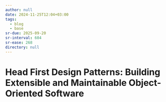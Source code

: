 ```yaml
---
author: null
date: 2024-11-25T12:04+03:00
tags:
  - blog
  - base
sr-due: 2025-09-20
sr-interval: 604
sr-ease: 268
directory: null
---
```


# Head First Design Patterns: Building Extensible and Maintainable Object-Oriented Software
